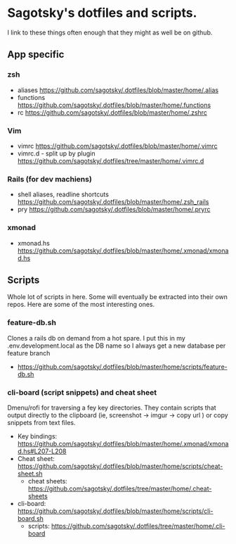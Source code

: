 # Sagotsky's dotfiles and scripts.

I link to these things often enough that they might as well be on github.

## App specific

### zsh
* aliases https://github.com/sagotsky/.dotfiles/blob/master/home/.alias
* functions https://github.com/sagotsky/.dotfiles/blob/master/home/.functions
* rc https://github.com/sagotsky/.dotfiles/blob/master/home/.zshrc

### Vim
* vimrc https://github.com/sagotsky/.dotfiles/blob/master/home/.vimrc
* vimrc.d - split up by plugin https://github.com/sagotsky/.dotfiles/tree/master/home/.vimrc.d

### Rails (for dev machiens)
* shell aliases, readline shortcuts https://github.com/sagotsky/.dotfiles/blob/master/home/.zsh_rails
* pry https://github.com/sagotsky/.dotfiles/blob/master/home/.pryrc

### xmonad
* xmonad.hs https://github.com/sagotsky/.dotfiles/blob/master/home/.xmonad/xmonad.hs

## Scripts

Whole lot of scripts in here.  Some will eventually be extracted into their own
repos.  Here are some of the most interesting ones.

### feature-db.sh

Clones a rails db on demand from a hot spare.  I put this in my
.env.development.local as the DB name so I always get a new database per
feature branch

*  https://github.com/sagotsky/.dotfiles/blob/master/home/scripts/feature-db.sh

### cli-board (script snippets) and cheat sheet

Dmenu/rofi for traversing a fey key directories.  They contain scripts that output
directly to the clipboard (ie, screenshot -> imgur -> copy url ) or copy snippets from
text files.

* Key bindings: https://github.com/sagotsky/.dotfiles/blob/master/home/.xmonad/xmonad.hs#L207-L208
* Cheat sheet: https://github.com/sagotsky/.dotfiles/blob/master/home/scripts/cheat-sheet.sh
  * cheat sheets: https://github.com/sagotsky/.dotfiles/tree/master/home/.cheat-sheets
* cli-board: https://github.com/sagotsky/.dotfiles/blob/master/home/scripts/cli-board.sh
  * scripts: https://github.com/sagotsky/.dotfiles/tree/master/home/.cli-board

